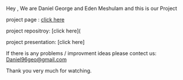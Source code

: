 Hey ,
We are Daniel George and Eden Meshulam and this is our Project

project page :
[click here](main.md)

project repositroy:
[click here](

project presentation:
[click here]
 
If there is any problems / improvment ideas please contect us:
Daniel96geo@gmail.com

Thank you very much for watching.
